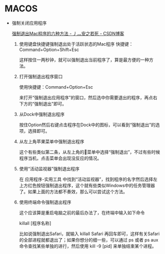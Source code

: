 # MACOS

- 强制关闭应用程序

    [强制退出Mac程序的六种方法 - 丿灬安之若死 - CSDN博客](https://blog.csdn.net/mp624183768/article/details/80599064)

    1. 使用键盘快捷键强制退出处于活跃状态的Mac程序
        快捷键：Command+Option+Shift+Esc

        这样按住一两秒钟，就可以强制退出当前程序了，算是最方便的一种方法。

    2. 打开强制退出程序窗口

        使用快捷键：Command+Option+Esc

        来打开“强制退出应用程序”的窗口，然后选中你需要退出的程序，再点右下方的“强制退出”即可。

    3. 从Dock中强制退出程序

        按住Option然后右键点击程序在Dock中的图标，可以看到“强制退出”的选项，选择即可。

    4. 从左上角苹果菜单中强制退出程序

        这个有些类似第二条，从左上角的菜单中选择“强制退出”，不过有些时候程序当机，点击菜单会出现没反应的情况。

    5. 使用“活动监视器”强制退出程序

        在 应用程序-实用工具 中找到“活动监视器”，找到程序的名字然后选择左上方红色按钮强制退出程序，这个就有些类似Windows中的任务管理器了。如果上面的方法都不奏效，那么可以尝试这个方法。

    6. 使用终端命令强制退出程序

        这个应该算是重启电脑之前的最后办法了，在终端中输入如下命令

        killall [程序名称]

        比如说强制退出Safari，就输入 killall Safari 再回车即可，这样有关Safari的全部进程就都退出了；如果你想分的细一些，可以通过 ps 或者 ps aux 命令查找某些单独的进行，然后使用 kill -9 [pid] 来单独结束某个进程。